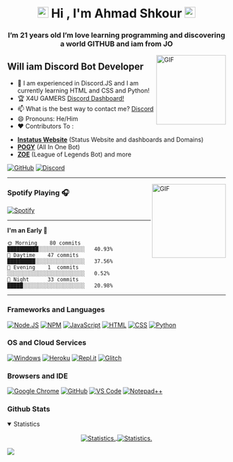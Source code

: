 
<h1 align="center"><img src="https://media.giphy.com/media/hvRJCLFzcasrR4ia7z/giphy.gif" width="25px">  Hi , I'm Ahmad Shkour <img src="https://media.giphy.com/media/hvRJCLFzcasrR4ia7z/giphy.gif" width="25px"> </h1>
<h3 align="center">I’m 21 years old I’m love learning programming and discovering a world GITHUB and iam from JO</h3>

<img align="right" alt="GIF" height="160px" src="https://octodex.github.com/images/daftpunktocat-guy.gif" />

## Will iam Discord Bot Developer

- 🌱 I am experienced in Discord.JS and I am currently learning HTML and CSS and Python!
- 🏆 X4U GAMERS [Discord Dashboard!](https://x4uv5.herokuapp.com/)
- 📫 What is the best way to contact me? [Discord](https://discord.com/users/685868171755913293) 
- 😄 Pronouns: He/Him
- ❤ Contributors To :<br>
* **[Instatus Website](https://github.com/instatushq)** (Status Website and dashboards and Domains)<br>
* **[POGY](https://pogy.xyz/)** (All In One Bot)<br>
* **[ZOE](https://zoe-discord-bot.ch/)** (League of Legends Bot) and more<br>

[![GitHub](https://img.shields.io/badge/Github-100000?style=for-the-badge&logo=github&logoColor=white)](https://github.com/AhmadShkour71)
[![Discord](https://img.shields.io/badge/Discord-7289DA?style=for-the-badge&logo=discord&logoColor=white)](https://discord.gg/fQeGHUsb2U)

---

<img align="right" alt="GIF" height="170px" src="https://media.giphy.com/media/J5B1Y8QZnzXXbLQIBu/giphy.gif" />

### Spotify Playing 🎧

[![Spotify](https://novatorem-kyzbk7wxl-bardiesel.vercel.app/api/spotify)](https://open.spotify.com/user/31pwiww2r2h7sv46wy7bp3il62se)

---

<!--START_SECTION:waka-->
**I'm an Early 🐤** 

```text
🌞 Morning    80 commits    ██████████░░░░░░░░░░░░░░░   40.93% 
🌆 Daytime    47 commits    █████████░░░░░░░░░░░░░░░░   37.56% 
🌃 Evening    1  commits    ░░░░░░░░░░░░░░░░░░░░░░░░░   0.52% 
🌙 Night      33 commits    █████░░░░░░░░░░░░░░░░░░░░   20.98%
```
<!--END_SECTION:waka-->


---

### Frameworks and Languages
[![Node.JS](https://img.shields.io/badge/Node.js-339933?style=for-the-badge&logo=nodedotjs&logoColor=white)](https://nodejs.org)
[![NPM](https://img.shields.io/badge/npm-CB3837?style=for-the-badge&logo=npm&logoColor=white)](https://npmjs.org)
[![JavaScript](https://img.shields.io/badge/JavaScript-F7DF1E?style=for-the-badge&logo=javascript&logoColor=white)](https://javascript.com)
[![HTML](https://img.shields.io/badge/HTML-E34F26?style=for-the-badge&logo=html5&logoColor=white)](https://whatwg.org/multipage)
[![CSS](https://img.shields.io/badge/CSS-1572B6?style=for-the-badge&logo=css3&logoColor=white)](https://w3.org)
[![Python](https://img.shields.io/badge/Python-0000FF?&style=for-the-badge&logo=Python&logoColor=white)](https://python.org)

### OS and Cloud Services
[![Windows](https://img.shields.io/badge/Windows-0078D6?style=for-the-badge&logo=windows&logoColor=white)](https://microsoft.com)
[![Heroku](https://img.shields.io/badge/Heroku-430098?style=for-the-badge&logo=heroku&logoColor=white)](https://heroku.com)
[![Repl.it](https://img.shields.io/badge/replit-667881?style=for-the-badge&logo=replit&logoColor=white)](https://replit.com)
[![Glitch](https://img.shields.io/badge/Glitch-2800ff?style=for-the-badge&logo=glitch&logoColor=white)](https://glitch.com)

### Browsers and IDE
[![Google Chrome](https://img.shields.io/badge/Google_chrome-4285F4?style=for-the-badge&logo=Google-chrome&logoColor=white)](https://google.com)
[![GitHub](https://img.shields.io/badge/Github-100000?style=for-the-badge&logo=github&logoColor=white)](https://github.com)
[![VS Code](https://img.shields.io/badge/Visual_Studio_Code-0078D4?style=for-the-badge&logo=visual%20studio%20code&logoColor=white)](https://code.visualstudio.com)
[![Notepad++](https://img.shields.io/badge/Notepad++-90E59A.svg?style=for-the-badge&logo=notepad%2B%2B&logoColor=black)](https://notepad-plus-plus.org)

### Github Stats
<details style="cursor: pointer;" open>
  <summary>Statistics</summary>
<p align=center>
<a href="https://github.com/AhmadShkour71">
  <img align="center" src="https://github-readme-stats.vercel.app/api?username=AhmadShkour71&show_icons=true&hide_border=true&include_all_commits=true&theme=radical" alt="Statistics." />
  <img align="center" src="https://github-readme-stats.vercel.app/api/top-langs/?username=AhmadShkour71&show_icons=true&layout=compact&langs_count=8&theme=radical" alt="Statistics." />
</a>
</p>
</details>








<img src="https://imgur.com/rilHVxA.png"/> 
